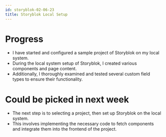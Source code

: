 ```yaml
---
id: storyblok-02-06-23
title: Storyblok Local Setup
---
```


# Progress

- I have started and configured a sample project of Storyblok on my local system.
- During the local system setup of Storyblok, I created various components and page content.
- Additionally, I thoroughly examined and tested several custom field types to ensure their functionality.

# Could be picked in next week

- The next step is to selecting a project, then set up Storyblok on the local system.
- This involves implementing the necessary code to fetch components and integrate them into the frontend of the project.